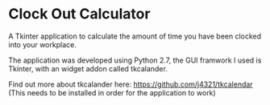 # Clock Out Calculator
A Tkinter application to calculate the amount of time you have been clocked into your workplace.

The application was developed using Python 2.7, the GUI framwork I used is Tkinter, with an widget addon called tkcalander.

Find out more about tkcalander here: https://github.com/j4321/tkcalendar (This needs to be installed in order for the application to work)
